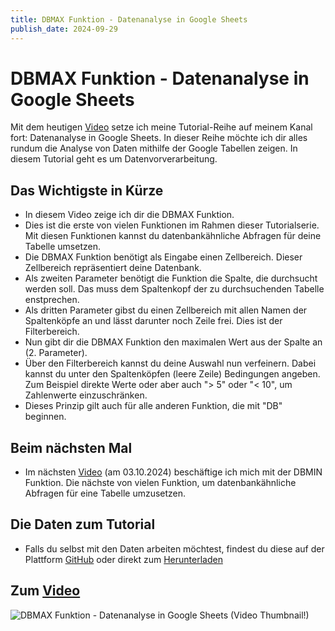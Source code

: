 ```yaml
---
title: DBMAX Funktion - Datenanalyse in Google Sheets
publish_date: 2024-09-29
---
```


# DBMAX Funktion - Datenanalyse in Google Sheets

Mit dem heutigen [Video](https://youtu.be/KXfBKGRtEEM) setze ich meine Tutorial-Reihe auf meinem Kanal fort: Datenanalyse in Google Sheets. In dieser Reihe möchte ich dir alles rundum die Analyse von Daten mithilfe der Google Tabellen zeigen. In diesem Tutorial geht es um Datenvorverarbeitung.

## Das Wichtigste in Kürze

- In diesem Video zeige ich dir die DBMAX Funktion.
- Dies ist die erste von vielen Funktionen im Rahmen dieser Tutorialserie. Mit diesen Funktionen kannst du datenbankähnliche Abfragen für deine Tabelle umsetzen.
- Die DBMAX Funktion benötigt als Eingabe einen Zellbereich. Dieser Zellbereich repräsentiert deine Datenbank.
- Als zweiten Parameter benötigt die Funktion die Spalte, die durchsucht werden soll. Das muss dem Spaltenkopf der zu durchsuchenden Tabelle enstprechen.
- Als dritten Parameter gibst du einen Zellbereich mit allen Namen der Spaltenköpfe an und lässt darunter noch Zeile frei. Dies ist der Filterbereich.
- Nun gibt dir die DBMAX Funktion den maximalen Wert aus der Spalte an (2. Parameter).
- Über den Filterbereich kannst du deine Auswahl nun verfeinern. Dabei kannst du unter den Spaltenköpfen (leere Zeile) Bedingungen angeben. Zum Beispiel direkte Werte oder aber auch "> 5" oder "< 10", um Zahlenwerte einzuschränken.
- Dieses Prinzip gilt auch für alle anderen Funktion, die mit "DB" beginnen.

## Beim nächsten Mal

- Im nächsten [Video](https://youtu.be/m3BMXqvNU5I) (am 03.10.2024) beschäftige ich mich mit der DBMIN Funktion. Die nächste von vielen Funktion, um datenbankähnliche Abfragen für eine Tabelle umzusetzen.

## Die Daten zum Tutorial

- Falls du selbst mit den Daten arbeiten möchtest, findest du diese auf der Plattform [GitHub](https://github.com/f1db/f1db/releases/tag/v2024.0.0) oder direkt zum [Herunterladen](https://github.com/f1db/f1db/releases/download/v2024.0.0/f1db-csv-2024.0.0.zip)

## Zum [Video](https://youtu.be/KXfBKGRtEEM)

![DBMAX Funktion - Datenanalyse in Google Sheets (Video Thumbnail!)](../../thumbnails/Fertig602.jpg "DBMAX Funktion - Datenanalyse in Google Sheets (Video Thumbnail!)")